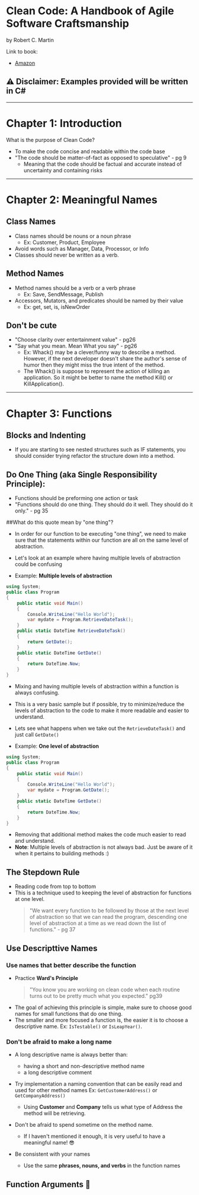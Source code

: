 # Clean Code: A Handbook of Agile Software Craftsmanship

by Robert C. Martin

Link to book:

- [Amazon](https://www.amazon.com/Clean-Code-Handbook-Software-Craftsmanship/dp/0132350882)

## :warning: **Disclaimer: Examples provided will be written in C#**

---

# Chapter 1: Introduction

What is the purpose of Clean Code?

- To make the code concise and readable within the code base
- "The code should be matter-of-fact as opposed to speculative" - pg 9
  - Meaning that the code should be factual and accurate instead of uncertainty and containing risks

---

# Chapter 2: Meaningful Names

## Class Names

- Class names should be nouns or a noun phrase
  - Ex: Customer, Product, Employee
- Avoid words such as Manager, Data, Processor, or Info
- Classes should never be written as a verb.

## Method Names

- Method names should be a verb or a verb phrase
  - Ex: Save, SendMessage, Publish
- Accessors, Mutators, and predicates should be named by their value
  - Ex: get, set, is, isNewOrder

## Don't be cute

- "Choose clarity over entertainment value" - pg26
- "Say what you mean. Mean What you say" - pg26
  - Ex: Whack() may be a clever/funny way to describe a method. However, if the next developer doesn't share the author's sense of humor then they might miss the true intent of the method.
  - The Whack() is suppose to represent the action of killing an application. So it might be better to name the method Kill() or KillApplication().

---

# Chapter 3: Functions

## Blocks and Indenting

- If you are starting to see nested structures such as IF statements, you should consider trying refactor the structure down into a method.

## Do One Thing (aka Single Responsibility Principle):

- Functions should be preforming one action or task
- "Functions should do one thing. They should do it well. They should do it only." - pg 35

##What do this quote mean by "one thing"?

- In order for our function to be executing "one thing", we need to make sure that the statements within our function are all on the same level of abstraction.

- Let's look at an example where having multiple levels of abstraction could be confusing
- Example: **Multiple levels of abstraction**

```C#
using System;
public class Program
{
	public static void Main()
	{
		Console.WriteLine("Hello World");
		var mydate = Program.RetrieveDateTask();
	}
	public static DateTime RetrieveDateTask()
	{
		return GetDate();
	}
	public static DateTime GetDate()
	{
		return DateTime.Now;
	}
}
```

- Mixing and having multiple levels of abstraction within a function is always confusing.
- This is a very basic sample but if possible, try to minimize/reduce the levels of abstraction to the code to make it more readable and easier to understand.

- Lets see what happens when we take out the `RetrieveDateTask()` and just call `GetDate()`
- Example: **One level of abstraction**

```C#
using System;
public class Program
{
	public static void Main()
	{
		Console.WriteLine("Hello World");
		var mydate = Program.GetDate();
	}
	public static DateTime GetDate()
	{
		return DateTime.Now;
	}
}
```

- Removing that additional method makes the code much easier to read and understand.
- **Note**: Multiple levels of abstraction is not always bad. Just be aware of it when it pertains to building methods :)

## The Stepdown Rule

- Reading code from top to bottom
- This is a technique used to keeping the level of abstraction for functions at one level.
  > "We want every function to be followed by those at the next level of abstraction so that we can read the program, descending one level of abstraction at a time as we read down the list of functions." - pg 37

## Use Descripttive Names

### Use names that better describe the function

- Practice **Ward's Principle**
  > "You know you are working on clean code when each routine turns out to be pretty much what you expected." pg39
- The goal of achieving this principle is simple, make sure to choose good names for small functions that do one thing.
- The smaller and more focused a function is, the easier it is to choose a descriptive name.
  Ex: `IsTestable()` or `IsLeapYear()`.

### Don't be afraid to make a long name

- A long descriptive name is always better than:

  - having a short and non-descriptive method name
  - a long descriptive comment

- Try implementation a naming convention that can be easily read and used for other method names
  Ex: `GetCustomerAddress()` or `GetCompanyAddress()`

  - Using **Customer** and **Company** tells us what type of Address the method will be retrieving.

- Don't be afraid to spend sometime on the method name.

  - If I haven't mentioned it enough, it is very useful to have a meaningful name! :sunglasses:

- Be consistent with your names
  - Use the same **phrases, nouns, and verbs** in the function names

## Function Arguments :monocle_face:
